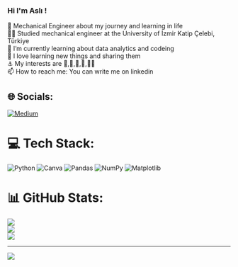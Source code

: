 



 ### Hi I'm Aslı !
🔭 Mechanical Engineer about my journey and learning in life<br>👩‍💻 Studied mechanical engineer at the University of İzmir Katip Çelebi, Türkiye<br>🌱 I’m currently learning about data analytics and codeing<br>🌅 I love learning new things and sharing them<br>⚓ My interests are 🎨,🎸,📼,📸,🏊‍♀️<br>📫 How to reach me: You can write me on linkedin


## 🌐 Socials:
[![Medium](https://img.shields.io/badge/Medium-12100E?logo=medium&logoColor=white)](https://medium.com/@Ash_ley_sea) 

# 💻 Tech Stack:
![Python](https://img.shields.io/badge/python-3670A0?style=for-the-badge&logo=python&logoColor=ffdd54) ![Canva](https://img.shields.io/badge/Canva-%2300C4CC.svg?style=for-the-badge&logo=Canva&logoColor=white) ![Pandas](https://img.shields.io/badge/pandas-%23150458.svg?style=for-the-badge&logo=pandas&logoColor=white) ![NumPy](https://img.shields.io/badge/numpy-%23013243.svg?style=for-the-badge&logo=numpy&logoColor=white) ![Matplotlib](https://img.shields.io/badge/Matplotlib-%23ffffff.svg?style=for-the-badge&logo=Matplotlib&logoColor=black)
# 📊 GitHub Stats:
![](https://github-readme-stats.vercel.app/api?username=Ashley207&theme=blue_navy&hide_border=false&include_all_commits=true&count_private=false)<br/>
![](https://github-readme-streak-stats.herokuapp.com/?user=Ashley207&theme=blue_navy&hide_border=false)<br/>
![](https://github-readme-stats.vercel.app/api/top-langs/?username=Ashley207&theme=blue_navy&hide_border=false&include_all_commits=true&count_private=false&layout=compact)

---
[![](https://visitcount.itsvg.in/api?id=Ashley207&icon=5&color=5)](https://visitcount.itsvg.in)

<!-- Proudly created with GPRM ( https://gprm.itsvg.in ) -->
